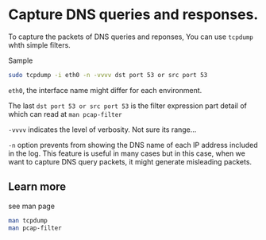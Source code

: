 # Capture DNS queries and responses.

To capture the packets of DNS queries and reponses, You can use `tcpdump` whth simple filters.

Sample

```zsh
sudo tcpdump -i eth0 -n -vvvv dst port 53 or src port 53
```

`eth0`, the interface name might differ for each environment.

The last `dst port 53 or src port 53` is the filter expression part detail of which can read at `man pcap-filter` 

`-vvvv` indicates the level of verbosity. Not sure its range...

`-n` option prevents from showing the DNS name of each IP address included in the log. 
This feature is useful in many cases but in this case, when we want to capture DNS query packets, 
it might generate misleading packets.

## Learn more

see man page

```zsh
man tcpdump
man pcap-filter
```

